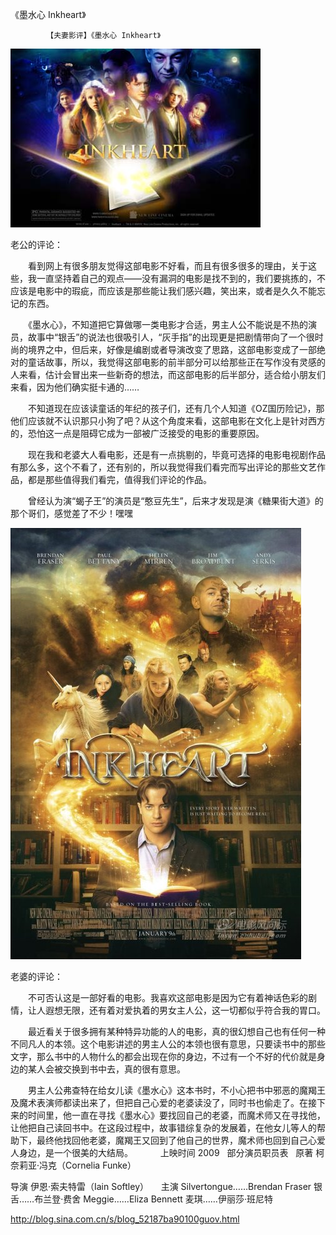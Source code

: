 《墨水心 Inkheart》

			【夫妻影评】《墨水心 Inkheart》

![](./img/52187ba9t820020547747&690.jpg)



老公的评论：

　　看到网上有很多朋友觉得这部电影不好看，而且有很多很多的理由，关于这些，我一直坚持着自己的观点——没有漏洞的电影是找不到的，我们要挑拣的，不应该是电影中的瑕疵，而应该是那些能让我们感兴趣，笑出来，或者是久久不能忘记的东西。

　　《墨水心》，不知道把它算做哪一类电影才合适，男主人公不能说是不热的演员，故事中“银舌”的说法也很吸引人，“灰手指”的出现更是把剧情带向了一个很时尚的境界之中，但后来，好像是编剧或者导演改变了思路，这部电影变成了一部绝对的童话故事，所以，我觉得这部电影的前半部分可以给那些正在写作没有灵感的人来看，估计会冒出来一些新奇的想法，而这部电影的后半部分，适合给小朋友们来看，因为他们确实挺卡通的……

　　不知道现在应该读童话的年纪的孩子们，还有几个人知道《OZ国历险记》，那他们应该就不认识那只小狗了吧？从这个角度来看，这部电影在文化上是针对西方的，恐怕这一点是阻碍它成为一部被广泛接受的电影的重要原因。

　　现在我和老婆大人看电影，还是有一点挑剔的，毕竟可选择的电影电视剧作品有那么多，这个不看了，还有别的，所以我觉得我们看完而写出评论的那些文艺作品，都是那些值得我们看完，值得我们评论的作品。

　　曾经认为演“蝎子王”的演员是“憨豆先生”，后来才发现是演《糖果街大道》的那个哥们，感觉差了不少！嘿嘿
 

![](./img/52187ba9t82002259094c&690.jpg)


<p align="left">
老婆的评论：

　　不可否认这是一部好看的电影。我喜欢这部电影是因为它有着神话色彩的剧情，让人遐想无限，还有着对爱执着的男女主人公，这一切都似乎符合我的胃口。

　　最近看关于很多拥有某种特异功能的人的电影，真的很幻想自己也有任何一种不同凡人的本领。这个电影讲述的男主人公的本领也很有意思，只要读书中的那些文字，那么书中的人物什么的都会出现在你的身边，不过有一个不好的代价就是身边的某人会被交换到书中去，真的很有意思。

　　男主人公弗查特在给女儿读《墨水心》这本书时，不小心把书中邪恶的魔羯王及魔术表演师都读出来了，但把自己心爱的老婆读没了，同时书也偷走了。在接下来的时间里，他一直在寻找《墨水心》要找回自己的老婆，而魔术师又在寻找他，让他把自己读回书中。在这段过程中，故事错综复杂的发展着，在他女儿等人的帮助下，最终他找回他老婆，魔羯王又回到了他自己的世界，魔术师也回到自己心爱人身边，是一个很美的大结局。
　　
 
上映时间 2009
 
部分演员职员表
 
原著
柯奈莉亚·冯克（Cornelia Funke）

导演
伊恩·索夫特雷（Iain Softley）
 
 
主演
Silvertongue……Brendan Fraser
银舌……布兰登·费舍
Meggie……Eliza Bennett
麦琪……伊丽莎·班尼特							
		
http://blog.sina.com.cn/s/blog_52187ba90100guov.html
